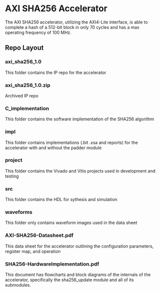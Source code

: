 # **AXI SHA256 Accelerator**
The AXI SHA256 accelerator, utilizing the AXI4-Lite interface, is able to complete a hash of a 512-bit block in only 70 cycles and has a max operating frequency of 100 MHz.

## **Repo Layout**
### **axi_sha256_1.0**

This folder contains the IP repo for the accelerator

### **axi_sha256_1.0.zip**

Archived IP repo

### **C_implementation**

This folder contains the software implementation of the SHA256 algorithm

### **impl**

This folder contains implementations (.bit .xsa and reports) for the accelerator with and without the padder module

### **project**

This folder contains the Vivado and Vitis projects used in development and testing

### **src**

This folder contains the HDL for sythesis and simulation

### **waveforms**

This folder only contains waveform images used in the data sheet

### **AXI-SHA256-Datasheet.pdf**

This data sheet for the accelerator outlining the configuration parameters, register map, and operation

### **SHA256-HardwareImplementation.pdf**

This document has flowcharts and block diagrams of the internals of the accelerator, specifically the sha256_update module and all of its submodules.